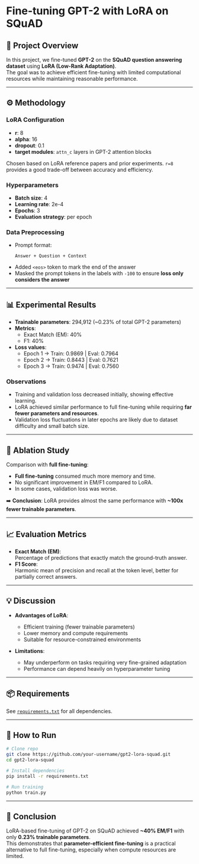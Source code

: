 # Fine-tuning GPT-2 with LoRA on SQuAD

## 📌 Project Overview
In this project, we fine-tuned **GPT-2** on the **SQuAD question answering dataset** using **LoRA (Low-Rank Adaptation)**.  
The goal was to achieve efficient fine-tuning with limited computational resources while maintaining reasonable performance.

---

## ⚙️ Methodology

### LoRA Configuration
- **r**: 8  
- **alpha**: 16  
- **dropout**: 0.1  
- **target modules**: `attn_c` layers in GPT-2 attention blocks  

Chosen based on LoRA reference papers and prior experiments. `r=8` provides a good trade-off between accuracy and efficiency.

### Hyperparameters
- **Batch size**: 4  
- **Learning rate**: 2e-4  
- **Epochs**: 3  
- **Evaluation strategy**: per epoch  

### Data Preprocessing
- Prompt format:  
  ```
  Answer + Question + Context
  ```
- Added `<eos>` token to mark the end of the answer  
- Masked the prompt tokens in the labels with `-100` to ensure **loss only considers the answer**  

---

## 📊 Experimental Results

- **Trainable parameters**: 294,912 (~0.23% of total GPT-2 parameters)  
- **Metrics**:  
  - Exact Match (EM): 40%  
  - F1: 40%  
- **Loss values**:  
  - Epoch 1 → Train: 0.9869 | Eval: 0.7964  
  - Epoch 2 → Train: 0.8443 | Eval: 0.7621  
  - Epoch 3 → Train: 0.9474 | Eval: 0.7560  

### Observations
- Training and validation loss decreased initially, showing effective learning.  
- LoRA achieved similar performance to full fine-tuning while requiring **far fewer parameters and resources**.  
- Validation loss fluctuations in later epochs are likely due to dataset difficulty and small batch size.  

---

## 🔬 Ablation Study
Comparison with **full fine-tuning**:
- **Full fine-tuning** consumed much more memory and time.  
- No significant improvement in EM/F1 compared to LoRA.  
- In some cases, validation loss was worse.  

➡️ **Conclusion**: LoRA provides almost the same performance with **~100x fewer trainable parameters**.  

---

## 📈 Evaluation Metrics
- **Exact Match (EM)**:  
  Percentage of predictions that exactly match the ground-truth answer.  
- **F1 Score**:  
  Harmonic mean of precision and recall at the token level, better for partially correct answers.  

---

## 💡 Discussion
- **Advantages of LoRA**:  
  - Efficient training (fewer trainable parameters)  
  - Lower memory and compute requirements  
  - Suitable for resource-constrained environments  

- **Limitations**:  
  - May underperform on tasks requiring very fine-grained adaptation  
  - Performance can depend heavily on hyperparameter tuning  

---

## 📦 Requirements
See [`requirements.txt`](./requirements.txt) for all dependencies.

---

## 🚀 How to Run
```bash
# Clone repo
git clone https://github.com/your-username/gpt2-lora-squad.git
cd gpt2-lora-squad

# Install dependencies
pip install -r requirements.txt

# Run training
python train.py
```

---

## 📜 Conclusion
LoRA-based fine-tuning of GPT-2 on SQuAD achieved **~40% EM/F1** with only **0.23% trainable parameters**.  
This demonstrates that **parameter-efficient fine-tuning** is a practical alternative to full fine-tuning, especially when compute resources are limited.
